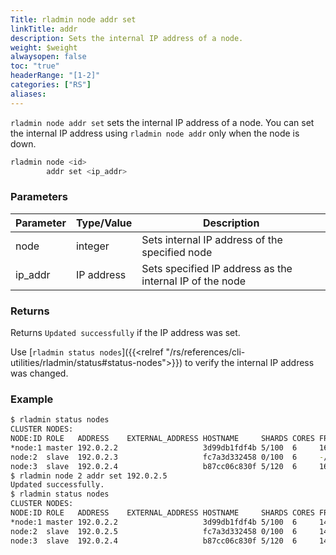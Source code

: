 ```yaml
---
Title: rladmin node addr set
linkTitle: addr
description: Sets the internal IP address of a node.
weight: $weight
alwaysopen: false
toc: "true"
headerRange: "[1-2]"
categories: ["RS"]
aliases:
---
```


`rladmin node addr set` sets the internal IP address of a node. You can set the internal IP address using `rladmin node addr` only when the node is down.

```sh
rladmin node <id>
        addr set <ip_addr>
```

### Parameters

| Parameter | Type/Value                     | Description                                                                                   |
|-----------|--------------------------------|-----------------------------------------------------------------------------------------------|
| node      | integer                        | Sets internal IP address of the specified node                                                |
| ip_addr   | IP address                     | Sets specified IP address as the internal IP of the node                                      |

### Returns

Returns `Updated successfully` if the IP address was set.

Use [`rladmin status nodes`]({{<relref "/rs/references/cli-utilities/rladmin/status#status-nodes">}}) to verify the internal IP address was changed.

### Example

```sh
$ rladmin status nodes
CLUSTER NODES:
NODE:ID ROLE   ADDRESS    EXTERNAL_ADDRESS HOSTNAME     SHARDS CORES FREE_RAM        PROVISIONAL_RAM VERSION   STATUS
*node:1 master 192.0.2.2                   3d99db1fdf4b 5/100  6     16.06GB/19.54GB 12.46GB/16.02GB 6.2.12-37 OK
node:2  slave  192.0.2.3                   fc7a3d332458 0/100  6     -/19.54GB       -/16.02GB       6.2.12-37 DOWN, last seen 33s ago
node:3  slave  192.0.2.4                   b87cc06c830f 5/120  6     16.06GB/19.54GB 12.46GB/16.02GB 6.2.12-37 OK
$ rladmin node 2 addr set 192.0.2.5
Updated successfully.
$ rladmin status nodes
CLUSTER NODES:
NODE:ID ROLE   ADDRESS    EXTERNAL_ADDRESS HOSTNAME     SHARDS CORES FREE_RAM        PROVISIONAL_RAM VERSION   STATUS
*node:1 master 192.0.2.2                   3d99db1fdf4b 5/100  6     14.78GB/19.54GB 11.18GB/16.02GB 6.2.12-37 OK
node:2  slave  192.0.2.5                   fc7a3d332458 0/100  6     14.78GB/19.54GB 11.26GB/16.02GB 6.2.12-37 OK
node:3  slave  192.0.2.4                   b87cc06c830f 5/120  6     14.78GB/19.54GB 11.18GB/16.02GB 6.2.12-37 OK
```
